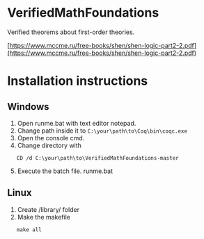 # VerifiedMathFoundations
Verified theorems about first-order theories.

[https://www.mccme.ru/free-books/shen/shen-logic-part2-2.pdf](https://www.mccme.ru/free-books/shen/shen-logic-part2-2.pdf)

# Installation instructions

## Windows
1. Open runme.bat with text editor notepad.
2. Change path inside it to 
   ```C:\your\path\to\Coq\bin\coqc.exe```
3. Open the console cmd. 
4. Change directory with
```
   CD /d C:\your\path\to\VerifiedMathFoundations-master
```
5. Execute the batch file.
   runme.bat

## Linux
1. Create /library/ folder
2. Make the makefile
```
   make all
```
